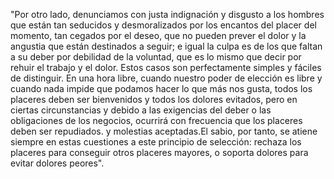 "Por otro lado, denunciamos con justa
indignación y disgusto a los hombres
que están tan seducidos y 
desmoralizados por los encantos del 
placer del momento, tan cegados por
el deseo, que no pueden prever el 
dolor y la angustia que están 
destinados a seguir; e igual la
culpa es de los que faltan a su 
deber por debilidad de la 
voluntad, que es lo mismo que 
decir por rehuir el trabajo y el 
dolor. Estos casos son 
perfectamente simples y fáciles 
de distinguir. En una hora libre, 
cuando nuestro poder de elección 
es libre y cuando nada impide que 
podamos hacer lo que más nos 
gusta, todos los placeres deben 
ser bienvenidos y todos los 
dolores evitados, pero en ciertas 
circunstancias y debido a las 
exigencias del deber o las 
obligaciones de los negocios, 
ocurrirá con frecuencia que los 
placeres deben ser repudiados. y 
molestias aceptadas.El sabio, por 
tanto, se atiene siempre en estas 
cuestiones a este principio de 
selección: rechaza los placeres 
para conseguir otros placeres 
mayores, o soporta dolores para 
evitar dolores peores".